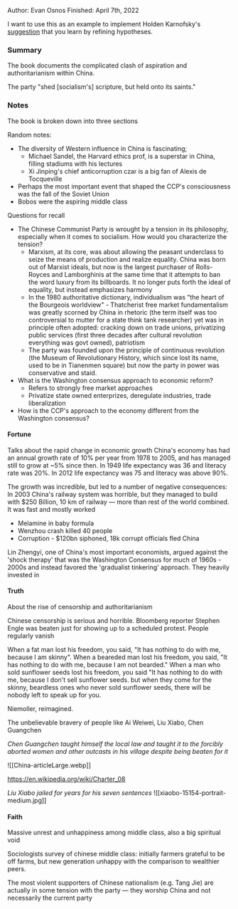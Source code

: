 Author: Evan Osnos
Finished: April 7th, 2022

I want to use this as an example to implement Holden Karnofsky's [suggestion](https://www.cold-takes.com/learning-by-writing/) that you learn by refining hypotheses.

### Summary

The book documents the complicated clash of aspiration and authoritarianism within China.

The party "shed [socialism's] scripture, but held onto its saints."

### Notes
The book is broken down into three sections

Random notes:
- The diversity of Western influence in China is fascinating;
	- Michael Sandel, the Harvard ethics prof, is a superstar in China, filling stadiums with his lectures
	- Xi Jinping's chief anticorruption czar is a big fan of Alexis de Tocqueville
- Perhaps the most important event that shaped the CCP's consciousness was the fall of the Soviet Union
- Bobos were the aspiring middle class

Questions for recall
- The Chinese Communist Party is wrought by a tension in its philosophy, especially when it comes to socialism. How would you characterize the tension?
	- Marxism, at its core, was about allowing the peasant underclass to seize the means of production and realize equality. China was born out of Marxist ideals, but now is the largest purchaser of Rolls-Royces and Lamborghinis at the same time that it attempts to ban the word luxury from its billboards. It no longer puts forth the ideal of equality, but instead emphasizes harmony
	- In the 1980 authoritative dictionary, individualism was "the heart of the Bourgeois worldview" - Thatcherist free market fundamentalism was greatly scorned by China in rhetoric (the term itself was too controversial to mutter for a state think tank researcher) yet was in principle often adopted: cracking down on trade unions, privatizing public services (first three decades after cultural revolution everything was govt owned), patriotism
	- The party was founded upon the principle of continuous revolution (the Museum of Revolutionary History, which since lost its name, used to be in Tianenmen square) but now the party in power was conservative and staid.
- What is the Washington consensus approach to economic reform?
	- Refers to strongly free market approaches
	- Privatize state owned enterprizes, deregulate industries, trade liberalization
- How is the CCP's approach to the economy different from the Washington consensus?

#### Fortune
Talks about the rapid change in economic growth
China's economy has had an annual growth rate of 10% per year from 1978 to 2005, and has managed still to grow at ~5% since then.
In 1949 life expectancy was 36 and literacy rate was 20%. In 2012 life expectancy was 75 and literacy was above 90%.

The growth was incredible, but led to a number of negative consequences:
In 2003 China's railway system was horrible, but they managed to build with $250 Billion, 10 km of railway — more than rest of the world combined. It was fast and mostly worked
- Melamine in baby formula
- Wenzhou crash killed 40 people
- Corruption - $120bn siphoned, 18k corrupt officials fled China 

Lin Zhengyi, one of China's most important economists, argued against the 'shock therapy' that was the Washington Consensus for much of 1960s - 2000s and instead favored the 'gradualist tinkering' approach. They heavily invested in 

#### Truth
About the rise of censorship and authoritarianism

Chinese censorship is serious and horrible. Bloomberg reporter Stephen Engle was beaten  just for showing up to a scheduled protest. People regularly vanish

When a fat man lost his freedom, you said, "It has nothing to do with me, because I am skinny". When a beareded man lost his freedom, you said, "It has nothing to do with me, because I am not bearded." When a man who sold sunflower seeds lost his freedom, you said "It has nothing to do with me, because I don't sell sunflower seeds. but when they come for the skinny, beardless ones who never sold sunflower seeds, there will be nobody left to speak up for you.

Niemoller, reimagined.

The unbelievable bravery of people like Ai Weiwei, Liu Xiabo, Chen Guangchen

*Chen Guangchen taught himself the local law and taught it to the forcibly aborted women and other outcasts in his village despite being beaten for it*

![[China-articleLarge.webp]]

https://en.wikipedia.org/wiki/Charter_08

*Liu Xiabo jailed for years for his seven sentences* 
![[xiaobo-15154-portrait-medium.jpg]]

#### Faith

Massive unrest and unhappiness among middle class, also a big spiritual void

Sociologists survey of chinese middle class: initially farmers grateful to be off farms, but new generation unhappy with the comparison to wealthier peers.

The most violent supporters of Chinese nationalism (e.g. Tang Jie) are actually in some tension with the party — they worship China and not necessarily the current party